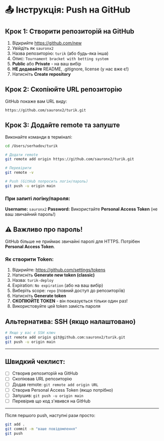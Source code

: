 # 📤 Інструкція: Push на GitHub

## Крок 1: Створити репозиторій на GitHub

1. Відкрийте https://github.com/new
2. Увійдіть як `sauronx2`
3. Назва репозиторію: `turik` (або будь-яка інша)
4. Опис: `Tournament bracket with betting system`
5. **Public** або **Private** - на ваш вибір
6. **НЕ додавайте** README, .gitignore, license (у нас вже є!)
7. Натисніть **Create repository**

## Крок 2: Скопіюйте URL репозиторію

GitHub покаже вам URL виду:
```
https://github.com/sauronx2/turik.git
```

## Крок 3: Додайте remote та запуште

Виконайте команди в терміналі:

```bash
cd /Users/serhadov/turik

# Додати remote
git remote add origin https://github.com/sauronx2/turik.git

# Перевірити
git remote -v

# Push (GitHub попросить логін/пароль)
git push -u origin main
```

### При запиті логіну/пароля:

**Username:** `sauronx2`
**Password:** Використайте **Personal Access Token** (не ваш звичайний пароль!)

## ⚠️ Важливо про пароль!

GitHub більше не приймає звичайні паролі для HTTPS. Потрібен **Personal Access Token**.

### Як створити Token:

1. Відкрийте: https://github.com/settings/tokens
2. Натисніть **Generate new token (classic)**
3. Назва: `turik-deploy`
4. Expiration: `No expiration` (або на ваш вибір)
5. Виберіть scope: `repo` (повний доступ до репозиторіїв)
6. Натисніть **Generate token**
7. **СКОПІЮЙТЕ TOKEN** - він показується тільки один раз!
8. Використовуйте цей token замість пароля

## Альтернатива: SSH (якщо налаштовано)

```bash
# Якщо у вас є SSH ключ
git remote add origin git@github.com:sauronx2/turik.git
git push -u origin main
```

---

## Швидкий чеклист:

- [ ] Створив репозиторій на GitHub
- [ ] Скопіював URL репозиторію
- [ ] Додав remote: `git remote add origin URL`
- [ ] Створив Personal Access Token (якщо потрібно)
- [ ] Запушив: `git push -u origin main`
- [ ] Перевірив що код з'явився на GitHub

---

Після першого push, наступні рази просто:
```bash
git add .
git commit -m "ваше повідомлення"
git push
```
